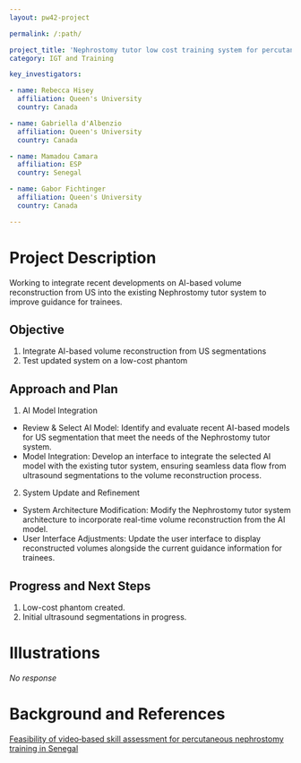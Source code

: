 ```yaml
---
layout: pw42-project

permalink: /:path/

project_title: 'Nephrostomy tutor low cost training system for percutaneous nephrostomy'
category: IGT and Training

key_investigators:

- name: Rebecca Hisey
  affiliation: Queen's University
  country: Canada

- name: Gabriella d'Albenzio
  affiliation: Queen's University
  country: Canada

- name: Mamadou Camara
  affiliation: ESP
  country: Senegal

- name: Gabor Fichtinger
  affiliation: Queen's University
  country: Canada

---
```


# Project Description

<!-- Add a short paragraph describing the project. -->


Working to integrate recent developments on AI-based volume reconstruction from US into the existing Nephrostomy tutor system to improve guidance for trainees.



## Objective

<!-- Describe here WHAT you would like to achieve (what you will have as end result). -->


1. Integrate AI-based volume reconstruction from US segmentations
2. Test updated system on a low-cost phantom





## Approach and Plan

<!-- Describe here HOW you would like to achieve the objectives stated above. -->


1. AI Model Integration

- Review & Select AI Model: Identify and evaluate recent AI-based models for US segmentation that meet the needs of the Nephrostomy tutor system.
- Model Integration: Develop an interface to integrate the selected AI model with the existing tutor system, ensuring seamless data flow from ultrasound segmentations to the volume reconstruction process.

2. System Update and Refinement

- System Architecture Modification: Modify the Nephrostomy tutor system architecture to incorporate real-time volume reconstruction from the AI model.
- User Interface Adjustments: Update the user interface to display reconstructed volumes alongside the current guidance information for trainees.




## Progress and Next Steps

<!-- Update this section as you make progress, describing of what you have ACTUALLY DONE.
     If there are specific steps that you could not complete then you can describe them here, too. -->


1. Low-cost phantom created.
2. Initial ultrasound segmentations in progress.




# Illustrations

<!-- Add pictures and links to videos that demonstrate what has been accomplished. -->


_No response_



# Background and References

<!-- If you developed any software, include link to the source code repository.
     If possible, also add links to sample data, and to any relevant publications. -->


[Feasibility of video‐based skill assessment for percutaneous nephrostomy training in Senegal](https://pmc.ncbi.nlm.nih.gov/articles/PMC11665799/)

